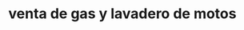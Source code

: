 ---
title: "venta de gas y lavadero de motos"
url: /comuna-3-manrique/venta-de-gas-y-lavadero-de-motos/
shop: gas
---